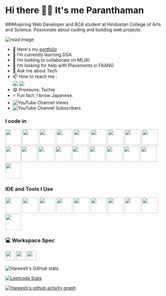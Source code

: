 # Hi there 👋🏻 It's me Paranthaman

###Aspiring Web Developer and BCA student at Hindustan College of Arts and Science. Passionate about coding and building web projects.

![read image](https://github.com/user-attachments/assets/e454c8b6-9555-4b59-8b85-9524e4e5d2ce)

- 🔭 Here's my [portfolio](https://hareesh.web.app/)                                                 
- 🌱 I’m currently learning DSA
- 👯 I’m looking to collaborate on ML/AI
- 🤔 I’m looking for help with Placements in FAANG
- 💬 Ask me about Tech
- 📫 How to reach me :
<br /> [<img src="https://img.shields.io/badge/Twitter-1DA1F2?style=for-the-badge&logo=twitter&logoColor=white" />](https://twitter.com/hareesh_dev) [<img src="https://img.shields.io/badge/LinkedIn-0077B5?style=for-the-badge&logo=linkedin&logoColor=white" />](https://www.linkedin.com/in/hareesh-r/)
- 😄 Pronouns: Techie
- ⚡ Fun fact: I know Japanese.
- ![YouTube Channel Views](https://img.shields.io/youtube/channel/views/UCVXHYmFar7yArWvkcjxWXuQ)
- ![YouTube Channel Subscribers](https://img.shields.io/youtube/channel/subscribers/UCVXHYmFar7yArWvkcjxWXuQ)

### I code in
<img height="50" width="50" src="https://img.icons8.com/color/48/000000/python.png" /> <img height="50" width="50" src="https://img.icons8.com/color/48/000000/c-programming.png" /> <img height="50" width="50" src="https://img.icons8.com/color/48/000000/c-plus-plus-logo.png" /> <img height="50" width="50" src="https://img.icons8.com/color/48/000000/java-coffee-cup-logo.png" /> <img height="50" width="50" src="https://img.icons8.com/color/48/000000/html-5.png" /> <img height="50" width="50" src="https://img.icons8.com/color/48/000000/css3.png" /> <img height="50" width="50" src="https://img.icons8.com/color/48/000000/sass.png"/> <img height="50" width="50" src="https://img.icons8.com/color/48/000000/bootstrap.png" />
<img height="50" width="50" src="https://img.icons8.com/color/48/000000/javascript.png"/><img height="50" width="50" src="https://img.icons8.com/color/48/000000/tensorflow.png"/><img height="50" width="50" src="https://img.icons8.com/fluent/48/000000/arduino.png"/> <img height="50" width="50" src="https://img.icons8.com/color/48/000000/react-native.png"/> <img height="50" width="50" src="https://img.icons8.com/color/48/000000/google-firebase-console.png"/> <img height="50" width="50" src="https://img.icons8.com/color/48/000000/mysql-logo.png"/> <img height="50" width="50" src="https://img.icons8.com/color/48/000000/mongodb.png"/> <img height="50" width="50" src="https://img.icons8.com/color/48/000000/nodejs.png"/> <img height="50" width="50" src="https://img.icons8.com/color/48/000000/spring-logo.png"/> <img height="50" width="50" src="https://img.icons8.com/fluency/48/000000/handlebar-mustache.png"/> <img height="50" width="50" src="https://img.icons8.com/color/48/null/graphql.png"/>

### IDE and Tools I Use
<img height="50" width="50" src="https://img.icons8.com/color/48/000000/visual-studio-code-2019.png"/> <img height="50" width="50" src="https://img.icons8.com/color/48/000000/pycharm.png"/> <img height="50" width="50" src="https://img.icons8.com/color/50/000000/git.png"/> <img height="50" width="50" src="https://img.icons8.com/dusk/64/000000/anaconda.png"/> <img height="50" src="https://img.icons8.com/officel/480/null/java-eclipse.png"/> <img height="50" src="https://img.icons8.com/color/480/null/notion--v1.png" /> <img height="50" width="50" src="https://img.icons8.com/doodle/48/000000/adobe-photoshop.png"/> <img height="50" width="50" src="https://img.icons8.com/color/48/000000/figma--v1.png"/> <img height="50" src="https://img.shields.io/badge/Netlify-00C7B7?style=for-the-badge&logo=netlify&logoColor=white"/> <img height="50" src="https://img.shields.io/badge/Adobe%20XD-FF61F6?style=for-the-badge&logo=Adobe%20XD&logoColor=white"/>


### 💻 Workspace Spec
<img height="30" src="https://img.shields.io/badge/Macbook-Pro_M1-ED1C24?style=for-the-badge&logo=apple&logoColor=white"/> <img height="30" src="https://img.shields.io/badge/NVIDIA-GTX1650-76B900?style=for-the-badge&logo=nvidia&logoColor=white"/>  <img height="30" src="https://img.shields.io/badge/AMD-Ryzen_5_4600H-ED1C24?style=for-the-badge&logo=amd&logoColor=white"/> 

![Hareesh's GitHub stats](https://github-readme-stats.vercel.app/api?username=hareesh-r&theme=dark&show_icons=true&&hide=issues,contribs)

[![Leetcode Stats](https://leetcard.jacoblin.cool/hareeshprogrammer?ext=contest&theme=dark)](https://leetcode.com/hareeshprogrammer)

[![Hareesh's github activity graph](https://github-readme-activity-graph.vercel.app/graph?username=hareesh-r&bg_color=000000&color=ffffff&line=51f565&point=ffffff&area=true&hide_border=true)](https://github.com/ashutosh00710/github-readme-activity-graph)
